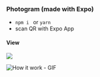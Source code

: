 ### Photogram (made with Expo)

- `npm i ` or  `yarn`
- scan QR with Expo App

#### View

![](https://lh3.googleusercontent.com/drive-viewer/AEYmBYSz0UbU4G2UmY1BZ6qHW7XmplWxTP8wleCI0WxeMEfOGUa_qiUmu13oHttvnHnmTmM9KGDNbH3WgoF-Q-mf0uqbyYRedA=s2560.gif)

![How it work - GIF](https://miumiumiu.ru/Media_240207_131657.gif)